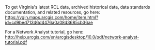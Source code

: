To get Virginia's latest RCL data, archived historical data, data standards documentation, and related resources, go here: 
https://vgin.maps.arcgis.com/home/item.html?id=cd9bed71346d4476a0a08d3685cb36ae

For a Network Analyst tutorial, go here: 
http://help.arcgis.com/en/arcgisdesktop/10.0/pdf/network-analyst-tutorial.pdf
